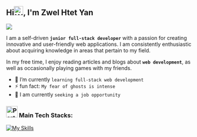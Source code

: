 ## Hi<img src="https://raw.githubusercontent.com/Tarikul-Islam-Anik/Animated-Fluent-Emojis/master/Emojis/Hand%20gestures/Waving%20Hand.png" alt="Waving Hand" width="25" height="25" />, I'm Zwel Htet Yan

![](https://komarev.com/ghpvc/?username=zwelhtetyan&style=for-the-badge)

I am a self-driven **`junior full-stack developer`** with a passion for creating innovative and user-friendly web applications. I am consistently enthusiastic about acquiring knowledge in areas that pertain to my field.

In my free time, I enjoy reading articles and blogs about **`web development`**, as well as occasionally playing games with my friends.

- 🌱 I’m currently `learning full-stack web development`
- ⚡️ fun fact: `My fear of ghosts is intense`
- 👀 I am currently `seeking a job opportunity`

### <img class=" lazyloaded" src="https://github.com/Tarikul-Islam-Anik/Microsoft-Teams-Animated-Emojis/blob/master/Emojis/Activities/Party%20Popper.png?raw=true" alt="Party Popper" title="Party Popper" width="31" height="31"> Main Tech Stacks:

[![My Skills](https://skillicons.dev/icons?i=js,ts,react,nextjs,tailwind,materialui,redux,nodejs,express,prisma,postgres)](https://skillicons.dev)

<!-- [![Top Langs](https://github-readme-stats.vercel.app/api/top-langs/?username=zwelhtetyan&theme=dark&hide_border=true&include_all_commits=true&count_private=true&layout=compact&langs_count=10)](https://github.com/zwelhhtetyan/github-readme-stats)
 -->
